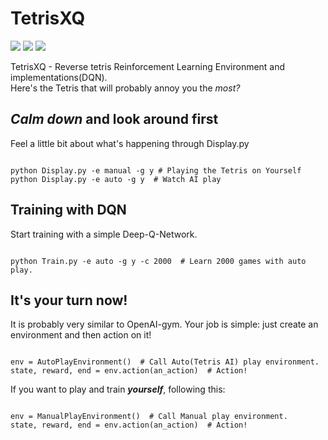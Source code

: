 # TetrisXQ
![](https://img.shields.io/badge/python-3.6-blue.svg)
![](https://img.shields.io/badge/python-3.7-blue.svg)
![](https://img.shields.io/badge/tensorflow-1.6%20or%20higher-orange.svg)

TetrisXQ - Reverse tetris Reinforcement Learning Environment and implementations(DQN).  
Here's the Tetris that will probably annoy you the *most?*

## *Calm down* and look around first
Feel a little bit about what's happening through Display.py
<pre><code>
python Display.py -e manual -g y # Playing the Tetris on Yourself
python Display.py -e auto -g y  # Watch AI play
</code></pre>

## Training with DQN
Start training with a simple Deep-Q-Network.
<pre><code>
python Train.py -e auto -g y -c 2000  # Learn 2000 games with auto play.
</code></pre>

## It's your turn now!
It is probably very similar to OpenAI-gym. Your job is simple: just create an environment and then action on it!  
<pre><code>
env = AutoPlayEnvironment()  # Call Auto(Tetris AI) play environment.
state, reward, end = env.action(an_action)  # Action!
</code></pre>
If you want to play and train ***yourself***, following this:
<pre><code>
env = ManualPlayEnvironment()  # Call Manual play environment.
state, reward, end = env.action(an_action)  # Action!
</code></pre>
